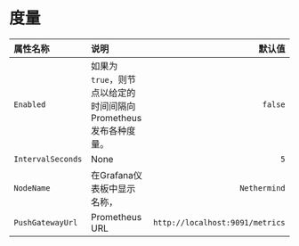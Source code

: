 # 度量

| 属性名称 | 说明 | 默认值 |
| :--- | :--- | ---: |
| `Enabled` | 如果为`true`，则节点以给定的时间间隔向Prometheus发布各种度量。 | `false` |
| `IntervalSeconds` | None | `5` |
| `NodeName` | 在Grafana仪表板中显示名称， | `Nethermind` |
| `PushGatewayUrl` | Prometheus URL | `http://localhost:9091/metrics` |

